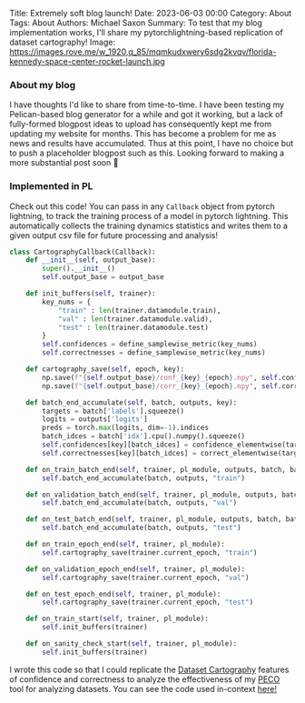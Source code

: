 Title: Extremely soft blog launch!
Date: 2023-06-03 00:00
Category: About
Tags: About
Authors: Michael Saxon
Summary: To test that my blog implementation works, I'll share my pytorchlightning-based replication of dataset cartography!
Image: https://images.rove.me/w_1920,q_85/mqmkudxwery6sdg2kvqv/florida-kennedy-space-center-rocket-launch.jpg

### About my blog

I have thoughts I'd like to share from time-to-time. I have been testing my Pelican-based blog generator for a while and got it working, but a lack of fully-formed blogpost ideas to upload has consequently kept me from updating my website for months. This has become a problem for me as news and results have accumulated. Thus at this point, I have no choice but to push a placeholder blogpost such as this. Looking forward to making a more substantial post soon 🫡

### Implemented in PL

Check out this code! You can pass in any `Callback` object from pytorch lightning, to track the training process of a model in pytorch lightning. This automatically collects the training dynamics statistics and writes them to a given output csv file for future processing and analysis!

```python
class CartographyCallback(Callback):
    def __init__(self, output_base):
        super().__init__()
        self.output_base = output_base

    def init_buffers(self, trainer):
        key_nums = {
            "train" : len(trainer.datamodule.train),
            "val" : len(trainer.datamodule.valid),
            "test" : len(trainer.datamodule.test)
        }
        self.confidences = define_samplewise_metric(key_nums)
        self.correctnesses = define_samplewise_metric(key_nums)

    def cartography_save(self, epoch, key):
        np.save(f"{self.output_base}/conf_{key}_{epoch}.npy", self.confidences[key])
        np.save(f"{self.output_base}/corr_{key}_{epoch}.npy", self.correctnesses[key])

    def batch_end_accumulate(self, batch, outputs, key):
        targets = batch['labels'].squeeze()
        logits = outputs['logits']
        preds = torch.max(logits, dim=-1).indices
        batch_idces = batch['idx'].cpu().numpy().squeeze()
        self.confidences[key][batch_idces] = confidence_elementwise(targets, logits).squeeze()
        self.correctnesses[key][batch_idces] = correct_elementwise(targets, preds).squeeze()

    def on_train_batch_end(self, trainer, pl_module, outputs, batch, batch_idx):
        self.batch_end_accumulate(batch, outputs, "train")

    def on_validation_batch_end(self, trainer, pl_module, outputs, batch, batch_idx, dataloader_idx):
        self.batch_end_accumulate(batch, outputs, "val")

    def on_test_batch_end(self, trainer, pl_module, outputs, batch, batch_idx, dataloader_idx):
        self.batch_end_accumulate(batch, outputs, "test")

    def on_train_epoch_end(self, trainer, pl_module):
        self.cartography_save(trainer.current_epoch, "train")

    def on_validation_epoch_end(self, trainer, pl_module):
        self.cartography_save(trainer.current_epoch, "val")

    def on_test_epoch_end(self, trainer, pl_module):
        self.cartography_save(trainer.current_epoch, "test")

    def on_train_start(self, trainer, pl_module):
        self.init_buffers(trainer)

    def on_sanity_check_start(self, trainer, pl_module):
        self.init_buffers(trainer)
```

I wrote this code so that I could replicate the [Dataset Cartography](https://arxiv.org/abs/2009.10795) features of confidence and correctness to analyze the effectiveness of my [PECO](https://arxiv.org/abs/2112.09237) tool for analyzing datasets. You can see the code used in-context [here!](https://github.com/michaelsaxon/DatasetAnalysis)
